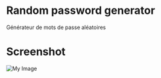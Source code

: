 # Random password generator

Générateur de mots de passe aléatoires

# Screenshot

![My Image](image.jpg)